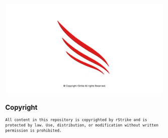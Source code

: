 ![THIS-LOGO-OR-ARTWORK-USING-ALL-RIGHT-RESERVED-LICENSE](LOGO-COPYRIGHT/rstrike-logo-alright-reserved.png)

## Copyright
`All content in this repository is copyrighted by rStrike and is protected by law. Use, distribution, or modification without written permission is prohibited.`
